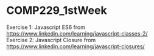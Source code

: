 # COMP229_1stWeek

Exercise 1: Javascript ES6 from https://www.linkedin.com/learning/javascript-classes-2/ <br/>
Exercise 2: Javascript Closure from https://www.linkedin.com/learning/javascript-closures/
